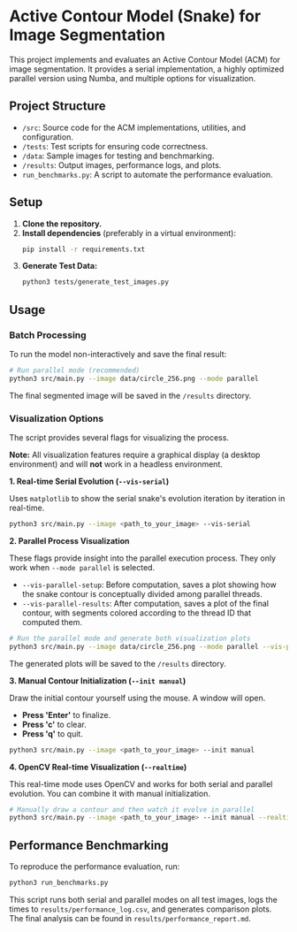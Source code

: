 # Active Contour Model (Snake) for Image Segmentation

This project implements and evaluates an Active Contour Model (ACM) for image segmentation. It provides a serial implementation, a highly optimized parallel version using Numba, and multiple options for visualization.

## Project Structure

- `/src`: Source code for the ACM implementations, utilities, and configuration.
- `/tests`: Test scripts for ensuring code correctness.
- `/data`: Sample images for testing and benchmarking.
- `/results`: Output images, performance logs, and plots.
- `run_benchmarks.py`: A script to automate the performance evaluation.

## Setup

1.  **Clone the repository.**
2.  **Install dependencies** (preferably in a virtual environment):
    ```bash
    pip install -r requirements.txt
    ```
3.  **Generate Test Data:**
    ```bash
    python3 tests/generate_test_images.py
    ```

## Usage

### Batch Processing

To run the model non-interactively and save the final result:
```bash
# Run parallel mode (recommended)
python3 src/main.py --image data/circle_256.png --mode parallel
```
The final segmented image will be saved in the `/results` directory.

### Visualization Options

The script provides several flags for visualizing the process.

**Note:** All visualization features require a graphical display (a desktop environment) and will **not** work in a headless environment.

**1. Real-time Serial Evolution (`--vis-serial`)**

Uses `matplotlib` to show the serial snake's evolution iteration by iteration in real-time.

```bash
python3 src/main.py --image <path_to_your_image> --vis-serial
```

**2. Parallel Process Visualization**

These flags provide insight into the parallel execution process. They only work when `--mode parallel` is selected.

*   `--vis-parallel-setup`: Before computation, saves a plot showing how the snake contour is conceptually divided among parallel threads.
*   `--vis-parallel-results`: After computation, saves a plot of the final contour, with segments colored according to the thread ID that computed them.

```bash
# Run the parallel mode and generate both visualization plots
python3 src/main.py --image data/circle_256.png --mode parallel --vis-parallel-setup --vis-parallel-results
```
The generated plots will be saved to the `/results` directory.

**3. Manual Contour Initialization (`--init manual`)**

Draw the initial contour yourself using the mouse. A window will open.
-   **Press 'Enter'** to finalize.
-   **Press 'c'** to clear.
-   **Press 'q'** to quit.

```bash
python3 src/main.py --image <path_to_your_image> --init manual
```

**4. OpenCV Real-time Visualization (`--realtime`)**

This real-time mode uses OpenCV and works for both serial and parallel evolution. You can combine it with manual initialization.

```bash
# Manually draw a contour and then watch it evolve in parallel
python3 src/main.py --image <path_to_your_image> --init manual --realtime --mode parallel
```

## Performance Benchmarking

To reproduce the performance evaluation, run:
```bash
python3 run_benchmarks.py
```
This script runs both serial and parallel modes on all test images, logs the times to `results/performance_log.csv`, and generates comparison plots. The final analysis can be found in `results/performance_report.md`.

